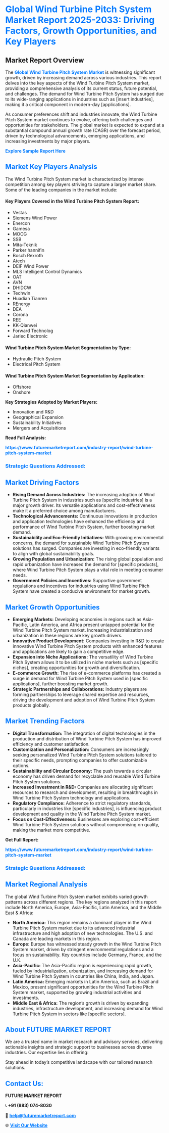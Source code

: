 <h1 style="color: #007BFF;">Global Wind Turbine Pitch System Market Report 2025-2033: Driving Factors, Growth Opportunities, and Key Players</h1>

<section id="overview">
<h2>Market Report Overview</h2>
<p>The <a href="https://www.futuremarketreport.com/industry-report/wind-turbine-pitch-system-market" style="color: #007BFF; text-decoration: none;"><strong>Global Wind Turbine Pitch System Market</strong></a> is witnessing significant growth, driven by increasing demand across various industries. This report delves into the key aspects of the Wind Turbine Pitch System market, providing a comprehensive analysis of its current status, future potential, and challenges. The demand for Wind Turbine Pitch System has surged due to its wide-ranging applications in industries such as [insert industries], making it a critical component in modern-day [applications].</p>
<p>As consumer preferences shift and industries innovate, the Wind Turbine Pitch System market continues to evolve, offering both challenges and opportunities for stakeholders. The global market is expected to expand at a substantial compound annual growth rate (CAGR) over the forecast period, driven by technological advancements, emerging applications, and increasing investments by major players.</p>
</section>

<section id="overview">
<p><a href="https://www.futuremarketreport.com/request-sample/reportId=105586" style="color: #007BFF; text-decoration: none;"><strong>Explore Sample Report Here</strong></a></p>
</section>

<section id="key-players">
<h2 style="color: #007BFF;">Market Key Players Analysis</h2>
<p>The Wind Turbine Pitch System market is characterized by intense competition among key players striving to capture a larger market share. Some of the leading companies in the market include:</p>
<h4>Key Players Covered in the Wind Turbine Pitch System Report:</h4>
<ul><li>Vestas</li><li>Siemens Wind Power</li><li>Enercon</li><li>Gamesa</li><li>MOOG</li><li>SSB</li><li>Mita-Teknik</li><li>Parker hannifin</li><li>Bosch Rexroth</li><li>Atech</li><li>DEIF Wind Power</li><li>MLS Intelligent Control Dynamics</li><li>OAT</li><li>AVN</li><li>DHIDCW</li><li>Techwin</li><li>Huadian Tianren</li><li>REnergy</li><li>DEA</li><li>Corona</li><li>REE</li><li>KK-Qianwei</li><li>Forward Technolog</li><li>Jariec Electronic</li></ul>
<h4>Wind Turbine Pitch System Market Segmentation by Type:</h4>
<ul><li>Hydraulic Pitch System</li><li>Electrical Pitch System</li></ul>

<h4>Wind Turbine Pitch System Market Segmentation by Application:</h4>
<ul><li>Offshore</li><li>Onshore</li></ul>
<p><strong>Key Strategies Adopted by Market Players:</strong></p>
<ul>
<li>Innovation and R&D</li>
<li>Geographical Expansion</li>
<li>Sustainability Initiatives</li>
<li>Mergers and Acquisitions</li>
</ul>
</section>

<section>
<p><strong>Read Full Analysis: </strong></p><a href="https://www.futuremarketreport.com/industry-report/wind-turbine-pitch-system-market" style="color: #007BFF; text-decoration: none;"><strong>https://www.futuremarketreport.com/industry-report/wind-turbine-pitch-system-market</strong></a>
<h3 style="color: #007BFF;">Strategic Questions Addressed:</h3>
</section>

<section id="driving-factors">
<h2 style="color: #007BFF;">Market Driving Factors</h2>
<ul>
<li><strong>Rising Demand Across Industries:</strong> The increasing adoption of Wind Turbine Pitch System in industries such as [specific industries] is a major growth driver. Its versatile applications and cost-effectiveness make it a preferred choice among manufacturers.</li>
<li><strong>Technological Advancements:</strong> Continuous innovations in production and application technologies have enhanced the efficiency and performance of Wind Turbine Pitch System, further boosting market demand.</li>
<li><strong>Sustainability and Eco-Friendly Initiatives:</strong> With growing environmental concerns, the demand for sustainable Wind Turbine Pitch System solutions has surged. Companies are investing in eco-friendly variants to align with global sustainability goals.</li>
<li><strong>Growing Population and Urbanization:</strong> The rising global population and rapid urbanization have increased the demand for [specific products], where Wind Turbine Pitch System plays a vital role in meeting consumer needs.</li>
<li><strong>Government Policies and Incentives:</strong> Supportive government regulations and incentives for industries using Wind Turbine Pitch System have created a conducive environment for market growth.</li>
</ul>
</section>

<section id="growth-opportunities">
<h2 style="color: #007BFF;">Market Growth Opportunities</h2>
<ul>
<li><strong>Emerging Markets:</strong> Developing economies in regions such as Asia-Pacific, Latin America, and Africa present untapped potential for the Wind Turbine Pitch System market. Increasing industrialization and urbanization in these regions are key growth drivers.</li>
<li><strong>Innovative Product Development:</strong> Companies investing in R&D to create innovative Wind Turbine Pitch System products with enhanced features and applications are likely to gain a competitive edge.</li>
<li><strong>Expansion into Niche Applications:</strong> The versatility of Wind Turbine Pitch System allows it to be utilized in niche markets such as [specific niches], creating opportunities for growth and diversification.</li>
<li><strong>E-commerce Growth:</strong> The rise of e-commerce platforms has created a surge in demand for Wind Turbine Pitch System used in [specific applications], further boosting market growth.</li>
<li><strong>Strategic Partnerships and Collaborations:</strong> Industry players are forming partnerships to leverage shared expertise and resources, driving the development and adoption of Wind Turbine Pitch System products globally.</li>
</ul>
</section>

<section id="trending-factors">
<h2 style="color: #007BFF;">Market Trending Factors</h2>
<ul>
<li><strong>Digital Transformation:</strong> The integration of digital technologies in the production and distribution of Wind Turbine Pitch System has improved efficiency and customer satisfaction.</li>
<li><strong>Customization and Personalization:</strong> Consumers are increasingly seeking personalized Wind Turbine Pitch System solutions tailored to their specific needs, prompting companies to offer customizable options.</li>
<li><strong>Sustainability and Circular Economy:</strong> The push towards a circular economy has driven demand for recyclable and reusable Wind Turbine Pitch System solutions.</li>
<li><strong>Increased Investment in R&D:</strong> Companies are allocating significant resources to research and development, resulting in breakthroughs in Wind Turbine Pitch System technology and applications.</li>
<li><strong>Regulatory Compliance:</strong> Adherence to strict regulatory standards, particularly in industries like [specific industries], is influencing product development and quality in the Wind Turbine Pitch System market.</li>
<li><strong>Focus on Cost-Effectiveness:</strong> Businesses are exploring cost-efficient Wind Turbine Pitch System solutions without compromising on quality, making the market more competitive.</li>
</ul>
</section>

<section>
<p><strong>Get Full Report: </strong></p><a href="https://www.futuremarketreport.com/industry-report/wind-turbine-pitch-system-market" style="color: #007BFF; text-decoration: none;"><strong>https://www.futuremarketreport.com/industry-report/wind-turbine-pitch-system-market</strong></a>
<h3 style="color: #007BFF;">Strategic Questions Addressed:</h3>
</section>


<section id="regional-analysis">
<h2 style="color: #007BFF;">Market Regional Analysis</h2>
<p>The global Wind Turbine Pitch System market exhibits varied growth patterns across different regions. The key regions analyzed in this report include North America, Europe, Asia-Pacific, Latin America, and the Middle East & Africa:</p>
<ul>
<li><strong>North America:</strong> This region remains a dominant player in the Wind Turbine Pitch System market due to its advanced industrial infrastructure and high adoption of new technologies. The U.S. and Canada are leading markets in this region.</li>
<li><strong>Europe:</strong> Europe has witnessed steady growth in the Wind Turbine Pitch System market, driven by stringent environmental regulations and a focus on sustainability. Key countries include Germany, France, and the U.K.</li>
<li><strong>Asia-Pacific:</strong> The Asia-Pacific region is experiencing rapid growth, fueled by industrialization, urbanization, and increasing demand for Wind Turbine Pitch System in countries like China, India, and Japan.</li>
<li><strong>Latin America:</strong> Emerging markets in Latin America, such as Brazil and Mexico, present significant opportunities for the Wind Turbine Pitch System market, supported by growing industrial activities and investments.</li>
<li><strong>Middle East & Africa:</strong> The region’s growth is driven by expanding industries, infrastructure development, and increasing demand for Wind Turbine Pitch System in sectors like [specific sectors].</li>
</ul>
</section>

<footer>
<h2 style="color: #007BFF;">About FUTURE MARKET REPORT</h2>
<p>We are a trusted name in market research and advisory services, delivering actionable insights and strategic support to businesses across diverse industries. Our expertise lies in offering:</p>

<p>Stay ahead in today’s competitive landscape with our tailored research solutions.</p>

<h2 style="color: #007BFF;">Contact Us:</h2>
<p><strong>FUTURE MARKET REPORT</strong></p>
<p>📞 <strong>+91 (883) 074-8030</strong></p>
<p>📧 <strong><a href="mailto:help@futuremarketreport.com" style="color: #007BFF;">help@futuremarketreport.com</a></strong></p>
<p>🌐 <strong><a href="https://www.futuremarketreport.com/" style="color: #007BFF;">Visit Our Website</a></strong></p>
</footer>